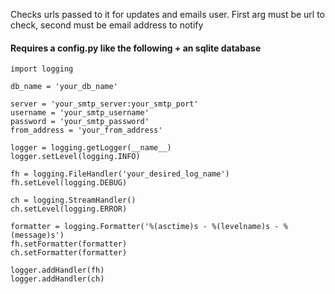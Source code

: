 Checks urls passed to it for updates and emails user. First arg must be url to check, second must be email address to notify

#### Requires a config.py like the following + an sqlite database

    import logging

    db_name = 'your_db_name'

    server = 'your_smtp_server:your_smtp_port'
    username = 'your_smtp_username'
    password = 'your_smtp_password'
    from_address = 'your_from_address'

    logger = logging.getLogger(__name__)
    logger.setLevel(logging.INFO)

    fh = logging.FileHandler('your_desired_log_name')
    fh.setLevel(logging.DEBUG)

    ch = logging.StreamHandler()
    ch.setLevel(logging.ERROR)

    formatter = logging.Formatter('%(asctime)s - %(levelname)s - %(message)s')
    fh.setFormatter(formatter)
    ch.setFormatter(formatter)

    logger.addHandler(fh)
    logger.addHandler(ch)
